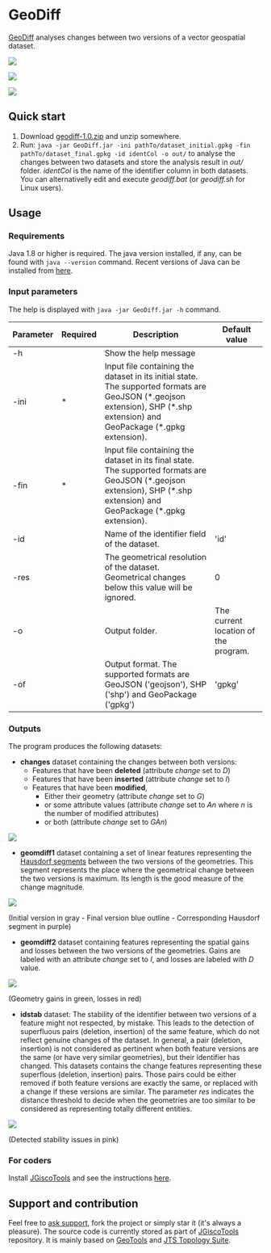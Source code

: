 # GeoDiff

[GeoDiff](https://github.com/eurostat/GeoDiff) analyses changes between two versions of a vector geospatial dataset.

<kbd><img src="https://raw.githubusercontent.com/eurostat/JGiscoTools/master/src/site/changedetection/img/ini.png" /></kbd>

<kbd><img src="https://raw.githubusercontent.com/eurostat/JGiscoTools/master/src/site/changedetection/img/fin.png" /></kbd>

<kbd><img src="https://raw.githubusercontent.com/eurostat/JGiscoTools/master/src/site/changedetection/img/changes.png" /></kbd>

## Quick start

1. Download [geodiff-1.0.zip](releases/geodiff-1.0.zip?raw=true) and unzip somewhere.
2. Run: `java -jar GeoDiff.jar -ini pathTo/dataset_initial.gpkg -fin pathTo/dataset_final.gpkg -id identCol -o out/` to analyse the changes between two datasets and store the analysis result in *out/* folder. *identCol* is the name of the identifier column in both datasets. You can alternativelly edit and execute *geodiff.bat* (or *geodiff.sh* for Linux users).

## Usage

### Requirements

Java 1.8 or higher is required. The java version installed, if any, can be found with `java --version` command. Recent versions of Java can be installed from [here](https://www.java.com/).

### Input parameters

The help is displayed with `java -jar GeoDiff.jar -h` command.

| Parameter | Required | Description | Default value |
| ------------- | ------------- |-------------| ------|
| -h | | Show the help message |  |
| -ini | * | Input file containing the dataset in its initial state. The supported formats are GeoJSON (\*.geojson extension), SHP (\*.shp extension) and GeoPackage (\*.gpkg extension). |  |
| -fin | * | Input file containing the dataset in its final state. The supported formats are GeoJSON (\*.geojson extension), SHP (\*.shp extension) and GeoPackage (\*.gpkg extension). |  |
| -id |  | Name of the identifier field of the dataset. | 'id' |
| -res |  | The geometrical resolution of the dataset. Geometrical changes below this value will be ignored. | 0 |
| -o |  | Output folder. | The current location of the program. |
| -of |  | Output format. The supported formats are GeoJSON ('geojson'), SHP ('shp') and GeoPackage ('gpkg') | 'gpkg' |

### Outputs

The program produces the following datasets:

- **changes** dataset containing the changes between both versions:
   - Features that have been **deleted** (attribute *change* set to *D*)
   - Features that have been **inserted** (attribute *change* set to *I*)
   - Features that have been **modified**,
      * Either their geometry (attribute *change* set to *G*)
      * or some attribute values (attribute *change* set to *An* where *n* is the number of modified attributes)
      * or both (attribute *change* set to *GAn*)

<kbd><img src="https://raw.githubusercontent.com/eurostat/JGiscoTools/master/src/site/changedetection/img/changes.png" /></kbd>

- **geomdiff1** dataset containing a set of linear features representing the [Hausdorf segments](https://en.wikipedia.org/wiki/Hausdorff_distance) between the two versions of the geometries. This segment represents the place where the geometrical change between the two versions is maximum. Its length is the good measure of the change magnitude.

<kbd><img src="https://raw.githubusercontent.com/eurostat/JGiscoTools/master/src/site/changedetection/img/hausdorf_segment.png" /></kbd>

(Initial version in gray - Final version blue outline - Corresponding Hausdorf segment in purple)

- **geomdiff2** dataset containing features representing the spatial gains and losses between the two versions of the geometries. Gains are labeled with an attribute *change* set to *I*, and losses are labeled with *D* value.

<kbd><img src="https://raw.githubusercontent.com/eurostat/JGiscoTools/master/src/site/changedetection/img/geomch.png" /></kbd>

(Geometry gains in green, losses in red)

- **idstab** dataset: The stability of the identifier between two versions of a feature might not respected, by mistake. This leads to the detection of superfluous pairs (deletion, insertion) of the same feature, which do not reflect genuine changes of the dataset. In general, a pair (deletion, insertion) is not considered as pertinent when both feature versions are the same (or have very similar geometries), but their identifier has changed. This datasets contains the change features representing these superflous (deletion, insertion) pairs. Those pairs could be either removed if both feature versions are exactly the same, or replaced with a change if these versions are similar. The parameter *res* indicates the distance threshold to decide when the geometries are too similar to be considered as representing totally different entities.

<kbd><img src="https://raw.githubusercontent.com/eurostat/JGiscoTools/master/src/site/changedetection/img/id_stab_issues.png" /></kbd>

(Detected stability issues in pink)

### For coders

Install [JGiscoTools](https://github.com/eurostat/JGiscoTools/) and see the instructions [here](https://github.com/eurostat/JGiscoTools/tree/master/src/site/changedetection).

## Support and contribution

Feel free to [ask support](https://github.com/eurostat/GeoDiff/issues/new), fork the project or simply star it (it's always a pleasure). The source code is currently stored as part of [JGiscoTools](https://github.com/eurostat/JGiscoTools) repository. It is mainly based on [GeoTools](http://www.geotools.org/) and [JTS Topology Suite](https://locationtech.github.io/jts/).
